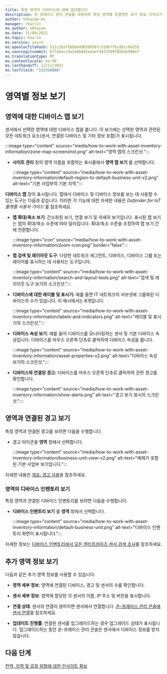 ```yaml
---
title: 특정 영역의 디바이스에 대해 알아봅니다
description: 온-프레미스 관리 콘솔을 사용하여 특정 영역별 포괄적인 보기 정보 가져오기
author: shhazam-ms
manager: rkarlin
ms.author: shhazam
ms.date: 11/09/2021
ms.topic: how-to
ms.service: azure
ms.openlocfilehash: 511c3b5f66b84490380507c5106775cd6cc6b255
ms.sourcegitcommit: 677e8acc9a2e8b842e4aef4472599f9264e989e7
ms.translationtype: MT
ms.contentlocale: ko-KR
ms.lasthandoff: 11/11/2021
ms.locfileid: "132318886"
---
```

# <a name="view-information-per-zone"></a>영역별 정보 보기


## <a name="view-a-device-map-for-a-zone"></a>영역에 대한 디바이스 맵 보기

센서에서 선택한 영역에 대한 디바이스 맵을 봅니다. 이 보기에는 선택한 영역과 관련된 모든 네트워크 요소(센서, 연결된 디바이스 및 기타 정보 포함)가 표시됩니다.

:::image type="content" source="media/how-to-work-with-asset-inventory-information/zone-map-screenshot.png" alt-text="영역 맵의 스크린샷.":::


- **사이트 관리** 창의 영역 이름을 포함하는 표시줄에서 **영역 맵 보기** 를 선택합니다.

  :::image type="content" source="media/how-to-work-with-asset-inventory-information/default-region-to-default-business-unit-v2.png" alt-text="기본 사업부의 기본 지역.":::

**디바이스 맵** 창이 표시됩니다. 맵에서 디바이스 및 디바이스 정보를 보는 데 사용할 수 있는 도구는 다음과 같습니다. 이러한 각 기능에 대한 자세한 내용은 *Defender for IoT 플랫폼 사용자 가이드* 를 참조하세요.

- **맵 확대/축소 보기**: 간소화된 보기, 연결 보기 및 자세히 보기입니다. 표시된 맵 보기는 맵의 확대/축소 수준에 따라 달라집니다. 확대/축소 수준을 조정하여 맵 보기 간에 전환합니다.

  :::image type="icon" source="media/how-to-work-with-asset-inventory-information/zoom-icon.png" border="false":::

- **맵 검색 및 레이아웃 도구**: 다양한 네트워크 세그먼트, 디바이스, 디바이스 그룹 또는 레이어를 표시하는 데 사용되는 도구입니다.

  :::image type="content" source="media/how-to-work-with-asset-inventory-information/search-and-layout-tools.png" alt-text="검색 및 레이아웃 도구 보기의 스크린샷.":::

- **디바이스에 대한 레이블 및 표시기:** 예를 들면 IT 네트워크의 서브넷에 그룹화된 디바이스의 수가 있습니다. 이 예시에서는 8개입니다.

  :::image type="content" source="media/how-to-work-with-asset-inventory-information/labels-and-indicators.png" alt-text="레이블 및 표시기의 스크린샷.":::

- **디바이스 속성 보기**: 예를 들어 디바이스를 모니터링하는 센서 및 기본 디바이스 속성입니다. 디바이스를 마우스 오른쪽 단추로 클릭하여 디바이스 속성을 봅니다.

  :::image type="content" source="media/how-to-work-with-asset-inventory-information/asset-properties-v2.png" alt-text="디바이스 속성 보기의 스크린샷.":::

- **디바이스와 연결된 경고:** 디바이스를 마우스 오른쪽 단추로 클릭하여 관련 경고를 확인합니다.

  :::image type="content" source="media/how-to-work-with-asset-inventory-information/show-alerts.png" alt-text="경고 보기 표시의 스크린샷.":::

## <a name="view-alerts-associated-with-a-zone"></a>영역과 연결된 경고 보기

특정 영역과 연결된 경고를 보려면 다음을 수행합니다.

- 경고 아이콘을 **영역** 창에서 선택합니다. 

  :::image type="content" source="media/how-to-work-with-asset-inventory-information/business-unit-view-v2.png" alt-text="예제가 포함된 기본 사업부 보기입니다.":::

자세한 내용은 [개요: 경고 사용](how-to-work-with-alerts-on-premises-management-console.md)을 참조하세요.

### <a name="view-the-device-inventory-of-a-zone"></a>영역의 디바이스 인벤토리 보기

특정 영역과 연결된 디바이스 인벤토리를 보려면 다음을 수행합니다.

- **디바이스 인벤토리 보기** 를 **영역** 창에서 선택합니다.

  :::image type="content" source="media/how-to-work-with-asset-inventory-information/default-business-unit.png" alt-text="디바이스 인벤토리 화면이 표시됩니다.":::

자세한 정보는 [디바이스 인벤토리에서 모든 엔터프라이즈 센서 검색 조사](how-to-investigate-all-enterprise-sensor-detections-in-a-device-inventory.md)를 참조하세요.

## <a name="view-additional-zone-information"></a>추가 영역 정보 보기

다음과 같은 추가 영역 정보를 사용할 수 있습니다.

- **영역 세부 정보**: 영역에 연결된 디바이스, 경고 및 센서의 수를 확인합니다.

- **센서 세부 정보**: 영역에 할당된 각 센서의 이름, IP 주소 및 버전을 표시합니다.

- **연결 상태**: 센서의 연결이 끊어지면 센서에서 연결합니다. [온-프레미스 관리 콘솔에 센서 연결](how-to-activate-and-set-up-your-on-premises-management-console.md#connect-sensors-to-the-on-premises-management-console)을 참조하세요. 

- **업데이트 진행률**: 연결된 센서를 업그레이드하는 경우 업그레이드 상태가 표시됩니다. 업그레이드하는 동안 온-프레미스 관리 콘솔은 센서에서 디바이스 정보를 받지 않습니다.

## <a name="next-steps"></a>다음 단계

[전역, 지역 및 로컬 위협에 대한 인사이트 확보](how-to-gain-insight-into-global-regional-and-local-threats.md)

